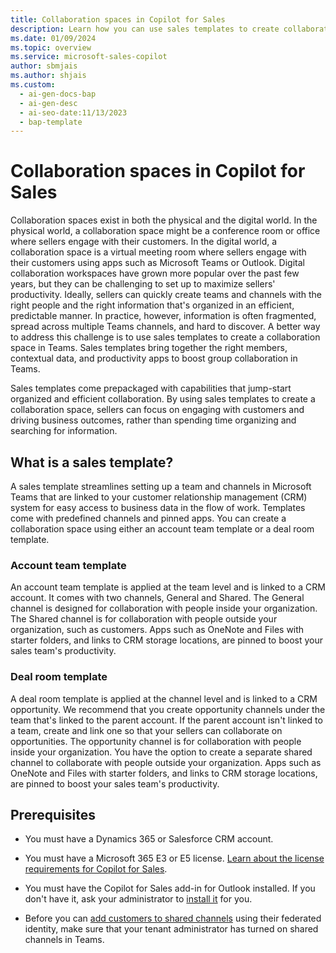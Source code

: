 ```yaml
---
title: Collaboration spaces in Copilot for Sales
description: Learn how you can use sales templates to create collaboration spaces in Microsoft Teams so that your sales teams can quickly access business data and be more productive.
ms.date: 01/09/2024
ms.topic: overview
ms.service: microsoft-sales-copilot
author: sbmjais
ms.author: shjais
ms.custom:
  - ai-gen-docs-bap
  - ai-gen-desc
  - ai-seo-date:11/13/2023
  - bap-template
---
```


# Collaboration spaces in Copilot for Sales

Collaboration spaces exist in both the physical and the digital world. In the physical world, a collaboration space might be a conference room or office where sellers engage with their customers. In the digital world, a collaboration space is a virtual meeting room where sellers engage with their customers using apps such as Microsoft Teams or Outlook. Digital collaboration workspaces have grown more popular over the past few years, but they can be challenging to set up to maximize sellers' productivity. Ideally, sellers can quickly create teams and channels with the right people and the right information that's organized in an efficient, predictable manner. In practice, however, information is often fragmented, spread across multiple Teams channels, and hard to discover. A better way to address this challenge is to use sales templates to create a collaboration space in Teams. Sales templates bring together the right members, contextual data, and productivity apps to boost group collaboration in Teams.

Sales templates come prepackaged with capabilities that jump-start organized and efficient collaboration. By using sales templates to create a collaboration space, sellers can focus on engaging with customers and driving business outcomes, rather than spending time organizing and searching for information.

## What is a sales template?

A sales template streamlines setting up a team and channels in Microsoft Teams that are linked to your customer relationship management (CRM) system for easy access to business data in the flow of work. Templates come with predefined channels and pinned apps. You can create a collaboration space using either an account team template or a deal room template.

### Account team template

An account team template is applied at the team level and is linked to a CRM account. It comes with two channels, General and Shared. The General channel is designed for collaboration with people inside your organization. The Shared channel is for collaboration with people outside your organization, such as customers. Apps such as OneNote and Files with starter folders, and links to CRM storage locations, are pinned to boost your sales team's productivity.

### Deal room template

A deal room template is applied at the channel level and is linked to a CRM opportunity. We recommend that you create opportunity channels under the team that's linked to the parent account. If the parent account isn't linked to a team, create and link one so that your sellers can collaborate on opportunities. The opportunity channel is for collaboration with people inside your organization. You have the option to create a separate shared channel to collaborate with people outside your organization. Apps such as OneNote and Files with starter folders, and links to CRM storage locations, are pinned to boost your sales team's productivity.

## Prerequisites

- You must have a Dynamics 365 or Salesforce CRM account.

- You must have a Microsoft 365 E3 or E5 license. [Learn about the license requirements for Copilot for Sales](introduction.md#license-requirements).

- You must have the Copilot for Sales add-in for Outlook installed. If you don't have it, ask your administrator to [install it](install-viva-sales.md) for you.

- Before you can [add customers to shared channels](/microsoft-365/solutions/collaborate-teams-direct-connect?view=o365-worldwide&preserve-view=true) using their federated identity, make sure that your tenant administrator has turned on shared channels in Teams.
